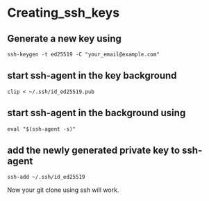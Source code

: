 # Creating_ssh_keys

## Generate a new key using
```
ssh-keygen -t ed25519 -C "your_email@example.com"
```

## start ssh-agent in the key background
```
clip < ~/.ssh/id_ed25519.pub
```

## start ssh-agent in the background using
 ```
 eval "$(ssh-agent -s)"
 ```
 
 ## add the newly generated private key to ssh-agent
 ```
 ssh-add ~/.ssh/id_ed25519
 ```
 
 Now your git clone using ssh will work.
